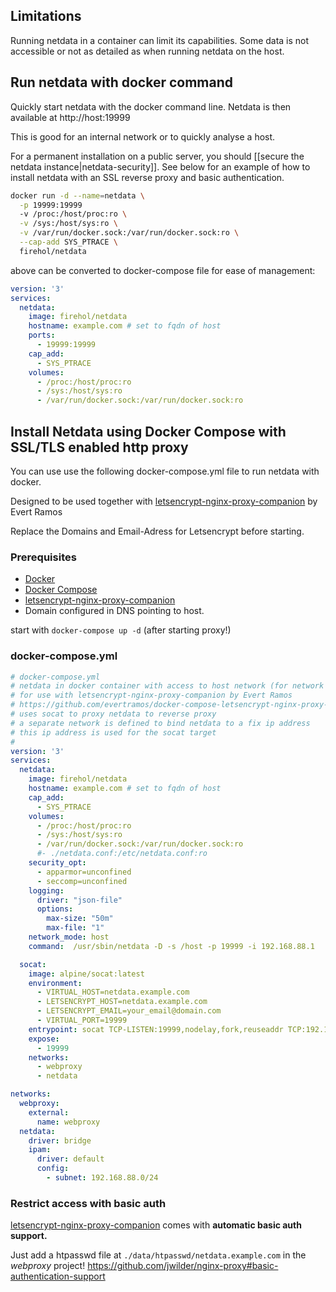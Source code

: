 ## Limitations

Running netdata in a container can limit its capabilities. Some data is not accessible or not as detailed as when running netdata on the host.

## Run netdata with docker command

Quickly start netdata with the docker command line.
Netdata is then available at http://host:19999

This is good for an internal network or to quickly analyse a host.

For a permanent installation on a public server, you should [[secure the netdata instance|netdata-security]]. See below for an example of how to install netdata with an SSL reverse proxy and basic authentication.

```bash
docker run -d --name=netdata \
  -p 19999:19999
  -v /proc:/host/proc:ro \
  -v /sys:/host/sys:ro \
  -v /var/run/docker.sock:/var/run/docker.sock:ro \
  --cap-add SYS_PTRACE \
  firehol/netdata
```

above can be converted to docker-compose file for ease of management:

```yaml
version: '3'
services:
  netdata:
    image: firehol/netdata
    hostname: example.com # set to fqdn of host
    ports:
      - 19999:19999
    cap_add:
      - SYS_PTRACE
    volumes:
      - /proc:/host/proc:ro
      - /sys:/host/sys:ro
      - /var/run/docker.sock:/var/run/docker.sock:ro
```

## Install Netdata using Docker Compose with SSL/TLS enabled http proxy

You can use use the following docker-compose.yml file to run netdata with docker.

Designed to be used together with [letsencrypt-nginx-proxy-companion](https://github.com/evertramos/docker-compose-letsencrypt-nginx-proxy-companion) by Evert Ramos

Replace the Domains and Email-Adress for Letsencrypt before starting.

### Prerequisites
* [Docker](https://docs.docker.com/install/#server)
* [Docker Compose](https://docs.docker.com/compose/install/)
* [letsencrypt-nginx-proxy-companion](https://github.com/evertramos/docker-compose-letsencrypt-nginx-proxy-companion)
* Domain configured in DNS pointing to host.

start with `docker-compose up -d` (after starting proxy!)

### docker-compose.yml
```yaml
# docker-compose.yml
# netdata in docker container with access to host network (for network metrics).
# for use with letsencrypt-nginx-proxy-companion by Evert Ramos
# https://github.com/evertramos/docker-compose-letsencrypt-nginx-proxy-companion
# uses socat to proxy netdata to reverse proxy
# a separate network is defined to bind netdata to a fix ip address
# this ip address is used for the socat target
#
version: '3'
services:
  netdata:
    image: firehol/netdata
    hostname: example.com # set to fqdn of host
    cap_add:
      - SYS_PTRACE
    volumes:
      - /proc:/host/proc:ro
      - /sys:/host/sys:ro
      - /var/run/docker.sock:/var/run/docker.sock:ro
      #- ./netdata.conf:/etc/netdata.conf:ro
    security_opt:
      - apparmor=unconfined
      - seccomp=unconfined
    logging:
      driver: "json-file"
      options:
        max-size: "50m"
        max-file: "1"
    network_mode: host
    command:  /usr/sbin/netdata -D -s /host -p 19999 -i 192.168.88.1

  socat:
    image: alpine/socat:latest
    environment:
      - VIRTUAL_HOST=netdata.example.com
      - LETSENCRYPT_HOST=netdata.example.com
      - LETSENCRYPT_EMAIL=your_email@domain.com
      - VIRTUAL_PORT=19999
    entrypoint: socat TCP-LISTEN:19999,nodelay,fork,reuseaddr TCP:192.168.88.1:19999
    expose:
      - 19999
    networks:
      - webproxy
      - netdata

networks:
  webproxy:
    external:
      name: webproxy
  netdata:
    driver: bridge
    ipam:
      driver: default
      config:
        - subnet: 192.168.88.0/24
```

### Restrict access with basic auth

[letsencrypt-nginx-proxy-companion](https://github.com/evertramos/docker-compose-letsencrypt-nginx-proxy-companion) comes with **automatic basic auth support.**

Just add a htpasswd file at `./data/htpasswd/netdata.example.com` in the _webproxy_ project!
https://github.com/jwilder/nginx-proxy#basic-authentication-support

